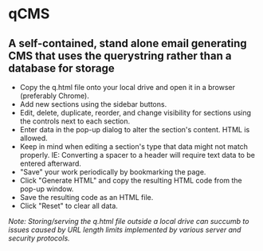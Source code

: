 # qCMS
## A self-contained, stand alone email generating CMS that uses the querystring rather than a database for storage

* Copy the q.html file onto your local drive and open it in a browser (preferably Chrome).
* Add new sections using the sidebar buttons.
* Edit, delete, duplicate, reorder, and change visibility for sections using the controls next to each section.
* Enter data in the pop-up dialog to alter the section's content. HTML is allowed.
* Keep in mind when editing a section's type that data might not match properly. IE: Converting a spacer to a header will require text data to be entered afterward.
* "Save" your work periodically by bookmarking the page.
* Click "Generate HTML" and copy the resulting HTML code from the pop-up window.
* Save the resulting code as an HTML file.
* Click "Reset" to clear all data.

*Note: Storing/serving the q.html file outside a local drive can succumb to issues caused by URL length limits implemented by various server and security protocols.*

